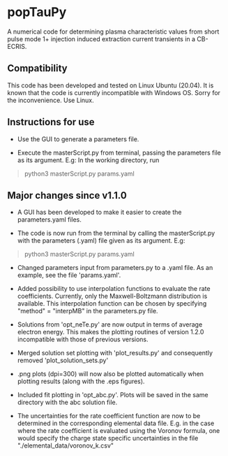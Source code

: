 # popTauPy

A numerical code for determining plasma characteristic values from 
short pulse mode 1+ injection induced extraction current transients
in a CB-ECRIS.

## Compatibility

This code has been developed and tested on Linux Ubuntu (20.04). 
It is known that the code is currently incompatible with Windows OS.
Sorry for the inconvenience. Use Linux.

## Instructions for use

* Use the GUI to generate a parameters file.

* Execute the masterScript.py from terminal, passing the parameters file
as its argument. E.g: In the working directory, run
> python3 masterScript.py params.yaml

## Major changes since v1.1.0
* A GUI has been developed to make it easier to create 
the parameters.yaml files.

* The code is now run from the terminal by calling the 
masterScript.py with the parameters (.yaml) file 
given as its argument. E.g:
> python3 masterScript.py params.yaml

* Changed parameters input from parameters.py to a .yaml file.
As an example, see the file 'params.yaml'.

* Added possibility to use interpolation functions 
to evaluate the rate coefficients. Currently,
only the Maxwell-Boltzmann distribution is available.
This interpolation function can be chosen by specifying 
"method" = "interpMB" in the parameters.py file.

* Solutions from 'opt_neTe.py' are now output in terms of 
average electron energy. This makes the plotting routines of 
version 1.2.0 incompatible with those of previous versions.

* Merged solution set plotting with 'plot_results.py'
and consequently removed 'plot_solution_sets.py'

* .png plots (dpi=300) will now also be plotted automatically 
when plotting results (along with the .eps figures).

* Included fit plotting in 'opt_abc.py'. Plots will be saved in the 
same directory with the abc solution file.

* The uncertainties for the rate coefficient function are now 
to be determined in the corresponding elemental data file.
E.g. in the case where the rate coefficient is evaluated using the 
Voronov formula, one would specify the charge state specific uncertainties
in the file "./elemental_data/voronov_k.csv"
